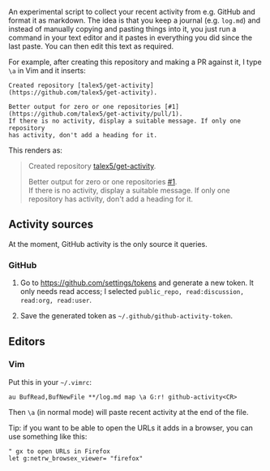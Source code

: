 An experimental script to collect your recent activity from e.g. GitHub and format it as markdown.
The idea is that you keep a journal (e.g. `log.md`) and instead of manually copying and pasting things
into it, you just run a command in your text editor and it pastes in everything you did since the last
paste. You can then edit this text as required.

For example, after creating this repository and making a PR against it, I type `\a` in Vim and it inserts:

```
Created repository [talex5/get-activity](https://github.com/talex5/get-activity).

Better output for zero or one repositories [#1](https://github.com/talex5/get-activity/pull/1).  
If there is no activity, display a suitable message. If only one repository
has activity, don't add a heading for it.
```

This renders as:

> Created repository [talex5/get-activity](https://github.com/talex5/get-activity).
> 
> Better output for zero or one repositories [#1](https://github.com/talex5/get-activity/pull/1).  
> If there is no activity, display a suitable message. If only one repository
> has activity, don't add a heading for it.

## Activity sources

At the moment, GitHub activity is the only source it queries.

### GitHub

1. Go to <https://github.com/settings/tokens> and generate a new token.
   It only needs read access; I selected `public_repo, read:discussion, read:org, read:user`.

2. Save the generated token as `~/.github/github-activity-token`.

## Editors

### Vim

Put this in your `~/.vimrc`:

```
au BufRead,BufNewFile **/log.md map \a G:r! github-activity<CR>
```

Then `\a` (in normal mode) will paste recent activity at the end of the file.

Tip: if you want to be able to open the URLs it adds in a browser, you can use something like this:

```vim
" gx to open URLs in Firefox
let g:netrw_browsex_viewer= "firefox"
```
